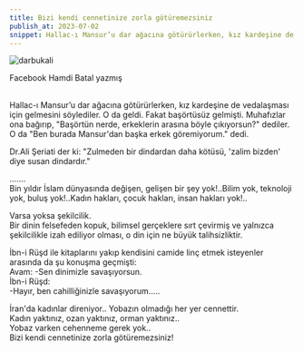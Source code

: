 ```yaml
---
title: Bizi kendi cennetinize zorla götüremezsiniz
publish_at: 2023-07-02
snippet: Hallac-ı Mansur’u dar ağacına götürürlerken, kız kardeşine de vedalaşması için gelmesini söylediler.
---
```


<img src=/hallacimansur.jpg
alt=darbukali kiz><br>

Facebook Hamdi Batal yazmış<br><br>

Hallac-ı Mansur’u dar ağacına götürürlerken, kız kardeşine de vedalaşması için gelmesini söylediler. O da geldi. Fakat başörtüsüz gelmişti. Muhafızlar ona bağırıp, "Başörtün nerde, erkeklerin arasına böyle çıkıyorsun?" dediler. O da "Ben burada Mansur'dan başka erkek göremiyorum." dedi.

Dr.Ali Şeriati der ki:
"Zulmeden bir dindardan daha kötüsü, 'zalim bizden' diye susan dindardır."

.......<br>
Bin yıldır İslam dünyasında değişen, gelişen bir şey yok!..Bilim yok, teknoloji yok, buluş yok!..Kadın hakları, çocuk hakları, insan hakları yok!..

Varsa yoksa şekilcilik.<br>
Bir dinin felsefeden kopuk, bilimsel gerçeklere sırt çevirmiş ve yalnızca şekilcilikle izah ediliyor olması, o din için ne büyük talihsizliktir.

İbn-i Rüşd ile kitaplarını yakıp kendisini camide linç etmek isteyenler arasında da şu konuşma geçmişti:<br>
Avam:
-Sen dinimizle savaşıyorsun.<br>
İbn-i Rüşd:<br>
-Hayır, ben cahilliğinizle savaşıyorum.....

İran'da kadınlar direniyor..
Yobazın olmadığı her yer cennettir.<br>
Kadın yaktınız, ozan yaktınız, orman yaktınız..<br>
Yobaz varken cehenneme gerek yok..<br>
Bizi kendi cennetinize zorla götüremezsiniz!
